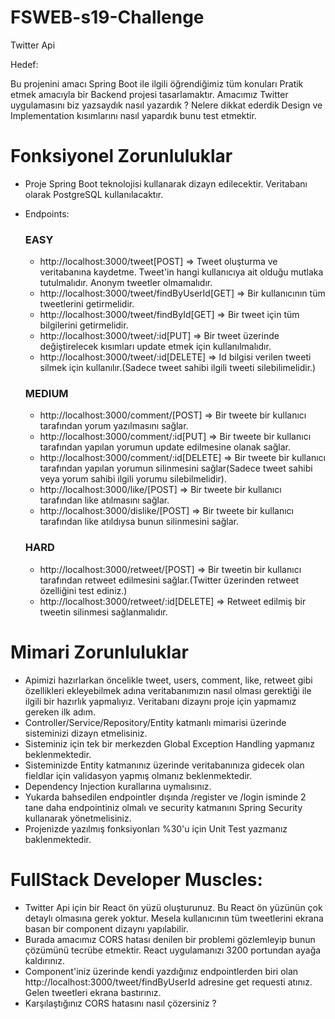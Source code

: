 # FSWEB-s19-Challenge

Twitter Api

Hedef:

  Bu projenini amacı Spring Boot ile ilgili öğrendiğimiz tüm konuları Pratik etmek amacıyla bir Backend projesi tasarlamaktır.
  Amacımız Twitter uygulamasını biz yazsaydık nasıl yazardık ? Nelere dikkat ederdik Design ve Implementation kısımlarını nasıl yapardık bunu test etmektir.

# Fonksiyonel Zorunluluklar

- Proje Spring Boot teknolojisi kullanarak dizayn edilecektir. Veritabanı olarak PostgreSQL kullanılacaktır.
- Endpoints:

    ### EASY
     *  http://localhost:3000/tweet[POST] => Tweet oluşturma ve veritabanına kaydetme. Tweet'in hangi kullanıcıya ait olduğu mutlaka tutulmalıdır. Anonym tweetler olmamalıdır.
     *  http://localhost:3000/tweet/findByUserId[GET] => Bir kullanıcının tüm tweetlerini getirmelidir.
     *  http://localhost:3000/tweet/findById[GET] => Bir tweet için tüm bilgilerini getirmelidir.
     *  http://localhost:3000/tweet/:id[PUT] => Bir tweet üzerinde değiştirelecek kısımları update etmek için kullanılmalıdır.
     *  http://localhost:3000/tweet/:id[DELETE] => Id bilgisi verilen tweeti silmek için kullanılır.(Sadece tweet sahibi ilgili tweeti silebilimelidir.)

    ### MEDIUM
     * http://localhost:3000/comment/[POST] => Bir tweete bir kullanıcı tarafından yorum yazılmasını sağlar.
     * http://localhost:3000/comment/:id[PUT] => Bir tweete bir kullanıcı tarafından yapılan yorumun update edilmesine olanak sağlar.
     * http://localhost:3000/comment/:id[DELETE] => Bir tweete bir kullanıcı tarafından yapılan yorumun silinmesini sağlar(Sadece tweet sahibi veya yorum sahibi ilgili yorumu silebilmelidir).
     * http://localhost:3000/like/[POST] => Bir tweete bir kullanıcı tarafından like atılmasını sağlar.
     *  http://localhost:3000/dislike/[POST] => Bir tweete bir kullanıcı tarafından like atıldıysa bunun silinmesini sağlar.
	
    ### HARD
     * http://localhost:3000/retweet/[POST] => Bir tweetin bir kullanıcı tarafından retweet edilmesini sağlar.(Twitter üzerinden retweet özelliğini test ediniz.)
     * http://localhost:3000/retweet/:id[DELETE] => Retweet edilmiş bir tweetin silinmesi sağlanmalıdır.    

# Mimari Zorunluluklar

 - Apimizi hazırlarkan öncelikle tweet, users, comment, like, retweet gibi özellikleri ekleyebilmek adına veritabanımızın nasıl olması gerektiği ile ilgili bir hazırlık yapmalıyız.
   Veritabanı dizaynı proje için yapmamız gereken ilk adım.
 - Controller/Service/Repository/Entity katmanlı mimarisi üzerinde sisteminizi dizayn etmelisiniz. 
 - Sisteminiz için tek bir merkezden Global Exception Handling yapmanız beklenmektedir.
 - Sisteminizde Entity katmanınız üzerinde veritabanınıza gidecek olan fieldlar için validasyon yapmış olmanız beklenmektedir.
 - Dependency Injection kurallarına uymalısınız.
 - Yukarda bahsedilen endpointler dışında /register ve /login isminde 2 tane daha endpointiniz olmalı ve security katmanını Spring Security kullanarak yönetmelisiniz.
 - Projenizde yazılmış fonksiyonları %30'u için Unit Test yazmanız baklenmektedir.


# FullStack Developer Muscles:

  - Twitter Api için bir React ön yüzü oluşturunuz. Bu React ön yüzünün çok detaylı olmasına gerek yoktur. Mesela kullanıcının tüm tweetlerini ekrana basan bir component dizaynı yapılabilir.
  - Burada amacımız CORS hatası denilen bir problemi gözlemleyip bunun çözümünü tecrübe etmektir. React uygulamanızı 3200 portundan ayağa kaldırınız. 
  - Component'iniz üzerinde kendi yazdığınız endpointlerden biri olan http://localhost:3000/tweet/findByUserId adresine get requesti atınız. Gelen tweetleri ekrana bastırınız.
  - Karşılaştığınız CORS hatasını nasıl çözersiniz ?
